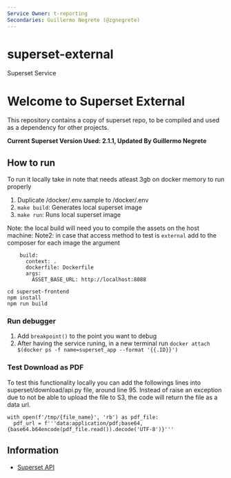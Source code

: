 ```yaml
---
Service Owner: t-reporting
Secondaries: Guillermo Negrete (@zgnegrete)
---
```

# superset-external
Superset Service
<!--
Licensed to the Apache Software Foundation (ASF) under one
or more contributor license agreements.  See the NOTICE file
distributed with this work for additional information
regarding copyright ownership.  The ASF licenses this file
to you under the Apache License, Version 2.0 (the
"License"); you may not use this file except in compliance
with the License.  You may obtain a copy of the License at

  http://www.apache.org/licenses/LICENSE-2.0

Unless required by applicable law or agreed to in writing,
software distributed under the License is distributed on an
"AS IS" BASIS, WITHOUT WARRANTIES OR CONDITIONS OF ANY
KIND, either express or implied.  See the License for the
specific language governing permissions and limitations
under the License.
-->

# Welcome to Superset External

This repository contains a copy of superset repo, to be compiled and used as a dependency for other projects.

**Current Superset Version Used: 2.1.1, Updated By Guillermo Negrete**

## How to run

To run it locally take in note that needs atleast 3gb on docker memory to run properly

1. Duplicate /docker/.env.sample to /docker/.env
2. `make build`: Generates local superset image
3. `make run`: Runs local superset image

Note: the local build will need you to compile the assets on the host machine:
Note2: in case that access method to test is `external`
add to the composer for each image the argument
```
    build:
      context: .
      dockerfile: Dockerfile
      args:
        ASSET_BASE_URL: http://localhost:8088
```


```
cd superset-frontend
npm install
npm run build
```

### Run debugger

1. Add `breakpoint()` to the point you want to debug
2. After having the service runing, in a new terminal run `docker attach $(docker ps -f name=superset_app --format '{{.ID}}')`


### Test Download as PDF

To test this functionality locally you can add the followings lines into superset/download/api.py file, around line 95. Instead of raise an exception due to not be able to upload the file to S3, the code will return the file as a data url.
```
with open(f'/tmp/{file_name}', 'rb') as pdf_file:
  pdf_url = f'''data:application/pdf;base64,{base64.b64encode(pdf_file.read()).decode('UTF-8')}'''
```

## Information

- [Superset API](https://superset.apache.org/docs/rest-api)
